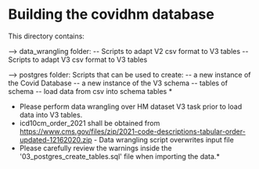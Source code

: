 # Building the covidhm database
This directory contains:

--> data_wrangling folder:
    -- Scripts to adapt V2 csv format to V3 tables
    -- Scripts to adapt V3 csv format to V3 tables
    
--> postgres folder: Scripts that can be used to create:
    -- a new instance of the Covid Database
    -- a new instance of the V3 schema
    -- tables of schema
    -- load data from csv into schema tables *

* Please perform data wrangling over HM dataset V3 task prior to load data into V3 tables.
* icd10cm_order_2021 shall be obtained from https://www.cms.gov/files/zip/2021-code-descriptions-tabular-order-updated-12162020.zip - Data wrangling script overwrites input file
* Please carefully review the warnings inside the '03_postgres_create_tables.sql' file when importing the data.*
